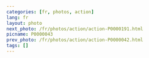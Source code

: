 ```yaml
---
categories: [fr, photos, action]
lang: fr
layout: photo
next_photo: /fr/photos/action/action-P0000191.html
picname: P0000043
prev_photo: /fr/photos/action/action-P0000042.html
tags: []
---
```

